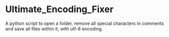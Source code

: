 # Ultimate_Encoding_Fixer
A python script to open a folder, remove all special characters in comments and save all files within it, with utf-8 encoding.

